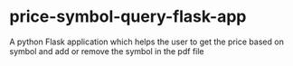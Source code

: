 # price-symbol-query-flask-app
A python Flask application which helps the user to get the price based on symbol and add or remove the symbol in the pdf file
